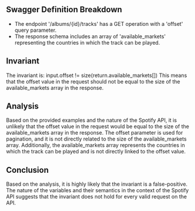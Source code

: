 ## Swagger Definition Breakdown
- The endpoint '/albums/{id}/tracks' has a GET operation with a 'offset' query parameter.
- The response schema includes an array of 'available_markets' representing the countries in which the track can be played.

## Invariant
The invariant is: input.offset != size(return.available_markets[])
This means that the offset value in the request should not be equal to the size of the available_markets array in the response.

## Analysis
Based on the provided examples and the nature of the Spotify API, it is unlikely that the offset value in the request would be equal to the size of the available_markets array in the response. The offset parameter is used for pagination, and it is not directly related to the size of the available_markets array. Additionally, the available_markets array represents the countries in which the track can be played and is not directly linked to the offset value.

## Conclusion
Based on the analysis, it is highly likely that the invariant is a false-positive. The nature of the variables and their semantics in the context of the Spotify API suggests that the invariant does not hold for every valid request on the API.

